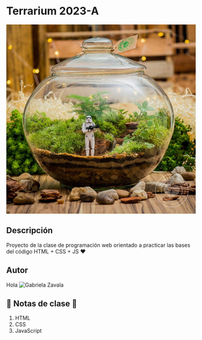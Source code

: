 # Terrarium 2023-A
![Terrarium image](./images/terrario.jpg)
## Descripción 
Proyecto de la clase de programación web orientado a practicar las bases del código HTML + CSS + JS ❤

## Autor 

Hola
<img 
src="https://th.bing.com/th/id/OIP.VIplnCsGqHdRbTyZj1sJOQHaHa?pid=ImgDet&rs=1"
alt ="Gabriela Zavala"
width= "200"/>

## 📝 Notas de clase 📝
1. HTML 
2. CSS
3. JavaScript


